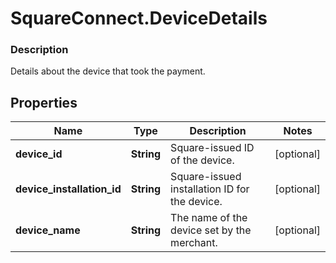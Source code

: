 # SquareConnect.DeviceDetails

### Description

Details about the device that took the payment.

## Properties
Name | Type | Description | Notes
------------ | ------------- | ------------- | -------------
**device_id** | **String** | Square-issued ID of the device. | [optional] 
**device_installation_id** | **String** | Square-issued installation ID for the device. | [optional] 
**device_name** | **String** | The name of the device set by the merchant. | [optional] 



